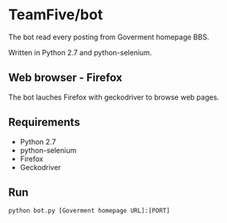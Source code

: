 # TeamFive/bot

The bot read every posting from Goverment homepage BBS. 

Written in Python 2.7 and python-selenium.


## Web browser - Firefox

The bot lauches Firefox with geckodriver to browse web pages. 


## Requirements

- Python 2.7
- python-selenium
- Firefox
- Geckodriver


## Run

	python bot.py [Goverment homepage URL]:[PORT]

